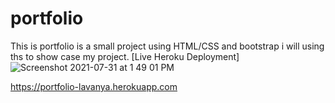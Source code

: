 # portfolio
This is portfolio is a small  project using HTML/CSS and bootstrap i will using ths to show case my project.
[Live Heroku Deployment]![Screenshot 2021-07-31 at 1 49 01 PM](https://user-images.githubusercontent.com/87974198/127733797-bf0f7e23-f32f-4659-b5bb-0271ae381f2d.png)


https://portfolio-lavanya.herokuapp.com
